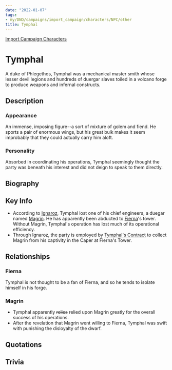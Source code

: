 ```yaml
---
date: "2022-01-07"
tags:
- my/DND/campaigns/import_campaign/characters/NPC/other
title: Tymphal
---
```


[Import Campaign Characters](/dnd/characters/)

# Tymphal

A duke of Phlegethos, Tymphal was a mechanical master smith whose lesser devil legions and hundreds of duergar slaves toiled in a volcano forge to produce weapons and infernal constructs. 

## Description

### Appearance

An immense, imposing figure--a sort of mixture of golem and fiend. He sports a pair of enormous wings, but his great bulk makes it seem improbably that they could actually carry him aloft.

### Personality

Absorbed in coordinating his operations, Tymphal seemingly thought the party was beneath his interest and did not deign to speak to them directly.

## Biography

## Key Info

- According to [Ignaroz](/dnd/characters/npcs/ignaroz/), Tymphal lost one of his chief engineers, a duegar named [Magrin](/dnd/characters/npcs/magrin/). He has apparently been abducted to [Fierna](/dnd/characters/npcs/fierna/)'s tower. Without Magrin, Tymphal's operation has lost much of its operational efficiency.
- Through Ignaroz, the party is employed by [Tymphal's Contract](/dnd/other-notes/tymphals-contract/) to collect Magrin from his captivity in the Caper at Fierna's Tower.

## Relationships

### Fierna

Tymphal is not thought to be a fan of Fierna, and so he tends to isolate himself in his forge.

### Magrin

- Tymphal apparently ~~relies~~ relied upon Magrin greatly for the overall success of his operations.
- After the revelation that Magrin went willing to Fierna, Tymphal was swift with punishing the disloyalty of the dwarf.

## Quotations

## Trivia